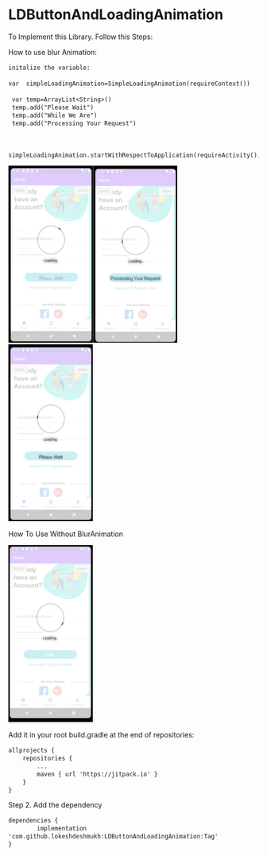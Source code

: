 # LDButtonAndLoadingAnimation


To Implement this Library. Follow this Steps:

How to use blur Animation:

    initalize the variable:    

    var  simpleLoadingAnimation=SimpleLoadingAnimation(requireContext())
    
     var temp=ArrayList<String>()
     temp.add("Please Wait")
     temp.add("While We Are")
     temp.add("Processing Your Request")
    
    
     simpleLoadingAnimation.startWithRespectToApplication(requireActivity(),temp)

<img src="https://github.com/lokeshdeshmukh/LDButtonAndLoadingAnimation/blob/master/Screenshot4.png" height="356" width="170"><img src="https://github.com/lokeshdeshmukh/LDButtonAndLoadingAnimation/blob/master/Screenshot2.png" height="356" width="170"><img src="https://github.com/lokeshdeshmukh/LDButtonAndLoadingAnimation/blob/master/Screenshot3.png" height="356" width="170">

How To Use Without BlurAnimation

<img src="https://github.com/lokeshdeshmukh/LDButtonAndLoadingAnimation/blob/master/Screenshot1.png" height="356" width="170">

    

Add it in your root build.gradle at the end of repositories:

	allprojects {
		repositories {
			...
			maven { url 'https://jitpack.io' }
		}
	}
Step 2. Add the dependency

	dependencies {
	        implementation 'com.github.lokeshdeshmukh:LDButtonAndLoadingAnimation:Tag'
	}
	
